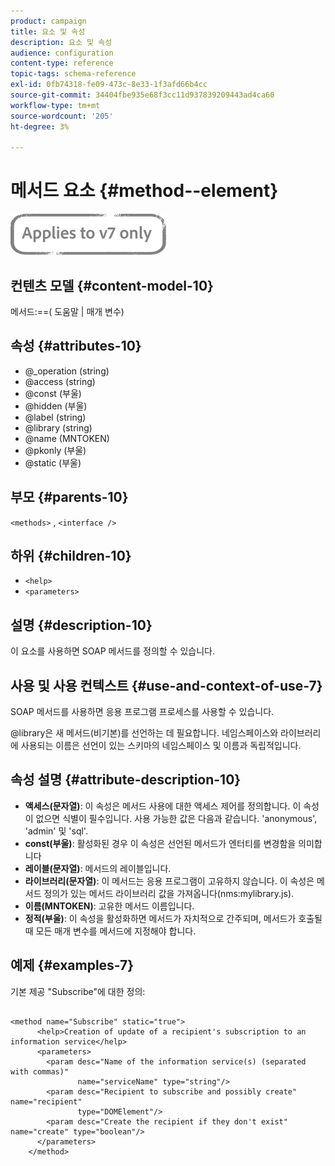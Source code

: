 ```yaml
---
product: campaign
title: 요소 및 속성
description: 요소 및 속성
audience: configuration
content-type: reference
topic-tags: schema-reference
exl-id: 0fb74318-fe09-473c-8e33-1f3afd66b4cc
source-git-commit: 34404fbe935e68f3cc11d937839209443ad4ca60
workflow-type: tm+mt
source-wordcount: '205'
ht-degree: 3%

---
```


# 메서드 요소 {#method--element}

![](../../../assets/v7-only.svg)

## 컨텐츠 모델 {#content-model-10}

메서드:==( 도움말 | 매개 변수)

## 속성 {#attributes-10}

* @_operation (string)
* @access (string)
* @const (부울)
* @hidden (부울)
* @label (string)
* @library (string)
* @name (MNTOKEN)
* @pkonly (부울)
* @static (부울)

## 부모 {#parents-10}

`<methods>`  ,  `<interface />`

## 하위 {#children-10}

* `<help>`
* `<parameters>`

## 설명 {#description-10}

이 요소를 사용하면 SOAP 메서드를 정의할 수 있습니다.

## 사용 및 사용 컨텍스트 {#use-and-context-of-use-7}

SOAP 메서드를 사용하면 응용 프로그램 프로세스를 사용할 수 있습니다.

@library은 새 메서드(비기본)를 선언하는 데 필요합니다. 네임스페이스와 라이브러리에 사용되는 이름은 선언이 있는 스키마의 네임스페이스 및 이름과 독립적입니다.

## 속성 설명 {#attribute-description-10}

* **액세스(문자열)**: 이 속성은 메서드 사용에 대한 액세스 제어를 정의합니다. 이 속성이 없으면 식별이 필수입니다. 사용 가능한 값은 다음과 같습니다. &#39;anonymous&#39;, &#39;admin&#39; 및 &#39;sql&#39;.
* **const(부울)**: 활성화된 경우 이 속성은 선언된 메서드가 엔터티를 변경함을 의미합니다
* **레이블(문자열)**: 메서드의 레이블입니다.
* **라이브러리(문자열)**: 이 메서드는 응용 프로그램이 고유하지 않습니다. 이 속성은 메서드 정의가 있는 메서드 라이브러리 값을 가져옵니다(nms:mylibrary.js).
* **이름(MNTOKEN)**: 고유한 메서드 이름입니다.
* **정적(부울)**: 이 속성을 활성화하면 메서드가 자치적으로 간주되며, 메서드가 호출될 때 모든 매개 변수를 메서드에 지정해야 합니다.

## 예제 {#examples-7}

기본 제공 &quot;Subscribe&quot;에 대한 정의:

```
 
<method name="Subscribe" static="true">
      <help>Creation of update of a recipient's subscription to an information service</help>
      <parameters>
        <param desc="Name of the information service(s) (separated with commas)"
               name="serviceName" type="string"/>
        <param desc="Recipient to subscribe and possibly create" name="recipient"
               type="DOMElement"/>
        <param desc="Create the recipient if they don't exist" name="create" type="boolean"/>
      </parameters>     
    </method>
```
